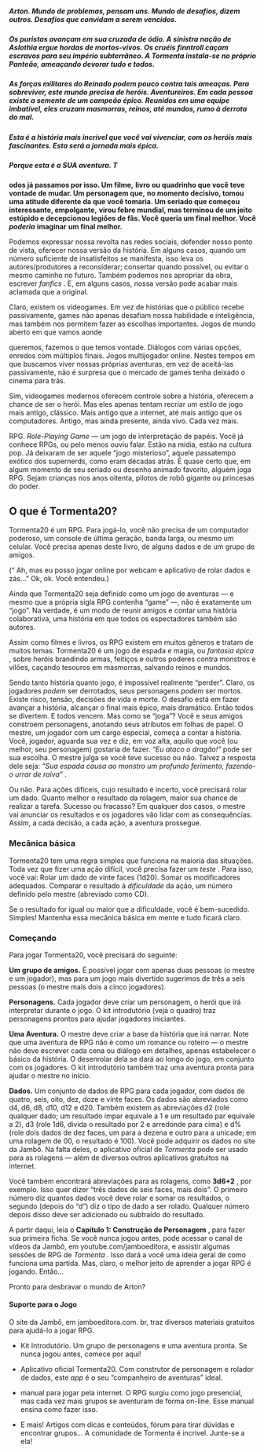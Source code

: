 
##### Arton. Mundo de problemas, pensam uns. Mundo de desafios, dizem outros. Desafios que convidam a serem vencidos.

##### Os puristas avançam em sua cruzada de ódio. A sinistra nação de Aslothia ergue hordas de mortos-vivos. Os cruéis finntroll caçam escravos para seu império subterrâneo. A Tormenta instala-se no próprio Panteão, ameaçando devorar tudo e todos.

##### As forças militares do Reinado podem pouco contra tais ameaças. Para sobreviver, este mundo precisa de heróis. Aventureiros. Em cada pessoa existe a semente de um campeão épico. Reunidos em uma equipe imbatível, eles cruzam masmorras, reinos, até mundos, rumo à derrota do mal.

##### Esta é a história mais incrível que você vai vivenciar, com os heróis mais fascinantes. Esta será a jornada mais épica.

##### Porque esta é a SUA aventura. T

**odos já passamos por isso. Um filme,**
**livro ou quadrinho que você teve vontade de mudar. Um personagem que,**
**no momento decisivo, tomou uma**
**atitude diferente da que você tomaria. Um seriado que começou interessante, empolgante,**
**virou febre mundial, mas terminou de um jeito**
**estúpido e decepcionou legiões de fãs. Você**
**queria um final melhor. Você** **_poderia_** **imaginar**
**um final melhor.**

Podemos expressar nossa revolta nas redes sociais, defender nosso ponto de vista, oferecer nossa
versão da história. Em alguns casos, quando um
número suficiente de insatisfeitos se manifesta, isso
leva os autores/produtores a reconsiderar; consertar
quando possível, ou evitar o mesmo caminho no
futuro. Também podemos nos apropriar da obra, escrever _fanfics_ . E, em alguns casos, nossa versão pode
acabar mais aclamada que a original.

Claro, existem os videogames. Em vez de histórias que o público recebe passivamente, games não
apenas desafiam nossa habilidade e inteligência, mas
também nos permitem fazer as escolhas importantes. Jogos de mundo aberto em que vamos aonde

queremos, fazemos o que temos vontade. Diálogos
com várias opções, enredos com múltiplos finais.
Jogos multijogador online. Nestes tempos em que
buscamos viver nossas próprias aventuras, em vez
de aceitá-las passivamente, não é surpresa que o
mercado de games tenha deixado o cinema para trás.

Sim, videogames modernos oferecem controle
sobre a história, oferecem a chance de ser o herói.
Mas eles apenas tentam recriar um estilo de jogo
mais antigo, clássico. Mais antigo que a internet, até
mais antigo que os computadores. Antigo, mas ainda
presente, ainda vivo. Cada vez mais.

RPG. _Role-Playing Game_ — um jogo de interpretação de papéis. Você já conhece RPGs, ou pelo menos
ouviu falar. Estão na mídia, estão na cultura pop. Já
deixaram de ser aquele “jogo misterioso”, aquele
passatempo exótico dos supernerds, como eram décadas atrás. É quase certo que, em algum momento
de seu seriado ou desenho animado favorito, alguém
joga RPG. Sejam crianças nos anos oitenta, pilotos
de robô gigante ou princesas do poder.
## O que é Tormenta20?

Tormenta20 é um RPG. Para jogá-lo, você não
precisa de um computador poderoso, um console de
última geração, banda larga, ou mesmo um celular.
Você precisa apenas deste livro, de alguns dados e de
um grupo de amigos.

(“
Ah, mas eu posso jogar online por webcam e aplicativo de rolar dados e zás...” Ok, ok. Você entendeu.)

Ainda que Tormenta20 seja definido como um
jogo de aventuras — e mesmo que a própria sigla
RPG contenha “game” —, não é exatamente um
“jogo”. Na verdade, é um modo de reunir amigos e
contar uma história colaborativa, uma história em
que todos os espectadores também são autores.

Assim como filmes e livros, os RPG existem
em muitos gêneros e tratam de muitos temas.
Tormenta20 é um jogo de espada e magia, ou
_fantasia épica_ , sobre heróis brandindo armas, feitiços
e outros poderes contra monstros e vilões, caçando
tesouros em masmorras, salvando reinos e mundos.

Sendo tanto história quanto jogo, é impossível
realmente “perder”. Claro, os jogadores _podem_ ser
derrotados, seus personagens _podem_ ser mortos.
Existe risco, tensão, decisões de vida e morte. O
desafio está em fazer avançar a história, alcançar
o final mais épico, mais dramático. Então todos se
divertem. E todos vencem.
Mas como se “joga”? Você e seus amigos constroem personagens, anotando seus atributos em
folhas de papel. O mestre, um jogador com um cargo
especial, começa a contar a história. Você, jogador,
aguarda sua vez e diz, em voz alta, aquilo que você
(ou melhor, seu personagem) gostaria de fazer. _“Eu_
_ataco o dragão!”_ pode ser sua escolha. O mestre julga
se você teve sucesso ou não. Talvez a resposta dele
seja: _“Sua espada causa ao monstro um profundo ferimento,_
_fazendo-o urrar de raiva”_ .

Ou não. Para ações difíceis, cujo resultado é
incerto, você precisará rolar um dado. Quanto melhor o resultado da rolagem, maior sua chance de
realizar a tarefa. Sucesso ou fracasso? Em qualquer
dos casos, o mestre vai anunciar os resultados e os
jogadores vão lidar com as consequências. Assim, a
cada decisão, a cada ação, a aventura prossegue.
### Mecânica básica

Tormenta20 tem uma regra simples que funciona na maioria das situações. Toda vez que fizer
uma ação difícil, você precisa fazer um _teste_ . Para
isso, você vai:
 Rolar um dado de vinte faces (1d20).
 Somar os modificadores adequados.
 Comparar o resultado à _dificuldade_ da ação, um
número definido pelo mestre (abreviado como CD).

Se o resultado for igual ou maior que a dificuldade, você é bem-sucedido. Simples! Mantenha
essa mecânica básica em mente e tudo ficará claro.
### Começando

Para jogar Tormenta20, você precisará do
seguinte:

**Um grupo de amigos.** É possível jogar com
apenas duas pessoas (o mestre e um jogador), mas
para um jogo mais divertido sugerimos de três a seis
pessoas (o mestre mais dois a cinco jogadores).

**Personagens.** Cada jogador deve criar um
personagem, o herói que irá interpretar durante o
jogo. O kit introdutório (veja o quadro) traz personagens prontos para ajudar jogadores iniciantes.

**Uma Aventura.** O mestre deve criar a base
da história que irá narrar. Note que uma aventura de
RPG não é como um romance ou roteiro — o mestre
não deve escrever cada cena ou diálogo em detalhes,
apenas estabelecer o básico da história. O desenrolar
dela se dará ao longo do jogo, em conjunto com os
jogadores. O kit introdutório também traz uma aventura pronta para ajudar o mestre no início.

**Dados.** Um conjunto de dados de RPG para
cada jogador, com dados de quatro, seis, oito, dez,
doze e vinte faces. Os dados são abreviados como
d4, d6, d8, d10, d12 e d20. Também existem as abreviações d2 (role qualquer dado; um resultado ímpar
equivale a 1 e um resultado par equivale a 2), d3
(role 1d6, divida o resultado por 2 e arredonde para
cima) e d% (role dois dados de dez faces, um para a
dezena e outro para a unicade; em uma rolagem de
00, o resultado é 100). Você pode adquirir os dados
no site da Jambô. Na falta deles, o aplicativo oficial
de _Tormenta_ pode ser usado para as rolagens — além
de diversos outros aplicativos gratuitos na internet.

Você também encontrará abreviações para as
rolagens, como **3d6+2** , por exemplo. Isso quer dizer
“três dados de seis faces, mais dois”. O primeiro
número diz quantos dados você deve rolar e somar
os resultados, o segundo (depois do “d”) diz o tipo
de dado a ser rolado. Qualquer número depois disso
deve ser adicionado ou subtraído do resultado.

A partir daqui, leia o **Capítulo 1: Construção de Personagem** , para fazer sua primeira ficha. Se você nunca jogou antes, pode acessar o canal
de vídeos da Jambô, em youtube.com/jamboeditora,
e assistir algumas sessões de RPG de _Tormenta_ . Isso
dará a você uma ideia geral de como funciona uma
partida. Mas, claro, o melhor jeito de aprender a
jogar RPG é jogando. Então...

Pronto para desbravar o mundo de Arton?

#### Suporte para o Jogo

O site da Jambô, em jamboeditora.com.
br, traz diversos materiais gratuitos para
ajudá-lo a jogar RPG.

- Kit Introdutório. Um grupo de
personagens e uma aventura pronta. Se
nunca jogou antes, comece por aqui!

- Aplicativo oficial Tormenta20. 
Com construtor de personagem e rolador
de dados, este _app_ é o seu “companheiro de
aventuras” ideal.

- manual para jogar pela
internet. O RPG surgiu como jogo
presencial, mas cada vez mais grupos se
aventuram de forma on-line. Esse manual
ensina como fazer isso.

- E mais! Artigos com dicas e conteúdos,
fórum para tirar dúvidas e encontrar
grupos... A comunidade de Tormenta é
incrível. Junte-se a ela!
